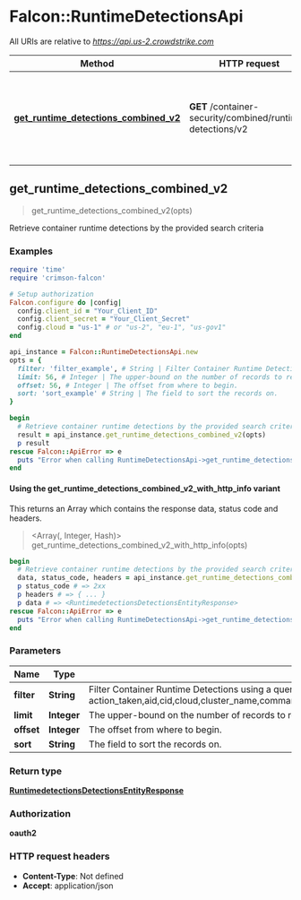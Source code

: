 # Falcon::RuntimeDetectionsApi

All URIs are relative to *https://api.us-2.crowdstrike.com*

| Method | HTTP request | Description |
| ------ | ------------ | ----------- |
| [**get_runtime_detections_combined_v2**](RuntimeDetectionsApi.md#get_runtime_detections_combined_v2) | **GET** /container-security/combined/runtime-detections/v2 | Retrieve container runtime detections by the provided search criteria |


## get_runtime_detections_combined_v2

> <RuntimedetectionsDetectionsEntityResponse> get_runtime_detections_combined_v2(opts)

Retrieve container runtime detections by the provided search criteria

### Examples

```ruby
require 'time'
require 'crimson-falcon'

# Setup authorization
Falcon.configure do |config|
  config.client_id = "Your_Client_ID"
  config.client_secret = "Your_Client_Secret"
  config.cloud = "us-1" # or "us-2", "eu-1", "us-gov1"
end

api_instance = Falcon::RuntimeDetectionsApi.new
opts = {
  filter: 'filter_example', # String | Filter Container Runtime Detections using a query in Falcon Query Language (FQL). Supported filters:  action_taken,aid,cid,cloud,cluster_name,command_line,computer_name,container_id,detect_timestamp,detection_description,detection_id,file_name,file_path,host_id,host_type,image_id,name,namespace,pod_name,severity,tactic
  limit: 56, # Integer | The upper-bound on the number of records to retrieve.
  offset: 56, # Integer | The offset from where to begin.
  sort: 'sort_example' # String | The field to sort the records on.
}

begin
  # Retrieve container runtime detections by the provided search criteria
  result = api_instance.get_runtime_detections_combined_v2(opts)
  p result
rescue Falcon::ApiError => e
  puts "Error when calling RuntimeDetectionsApi->get_runtime_detections_combined_v2: #{e}"
end
```

#### Using the get_runtime_detections_combined_v2_with_http_info variant

This returns an Array which contains the response data, status code and headers.

> <Array(<RuntimedetectionsDetectionsEntityResponse>, Integer, Hash)> get_runtime_detections_combined_v2_with_http_info(opts)

```ruby
begin
  # Retrieve container runtime detections by the provided search criteria
  data, status_code, headers = api_instance.get_runtime_detections_combined_v2_with_http_info(opts)
  p status_code # => 2xx
  p headers # => { ... }
  p data # => <RuntimedetectionsDetectionsEntityResponse>
rescue Falcon::ApiError => e
  puts "Error when calling RuntimeDetectionsApi->get_runtime_detections_combined_v2_with_http_info: #{e}"
end
```

### Parameters

| Name | Type | Description | Notes |
| ---- | ---- | ----------- | ----- |
| **filter** | **String** | Filter Container Runtime Detections using a query in Falcon Query Language (FQL). Supported filters:  action_taken,aid,cid,cloud,cluster_name,command_line,computer_name,container_id,detect_timestamp,detection_description,detection_id,file_name,file_path,host_id,host_type,image_id,name,namespace,pod_name,severity,tactic | [optional] |
| **limit** | **Integer** | The upper-bound on the number of records to retrieve. | [optional] |
| **offset** | **Integer** | The offset from where to begin. | [optional] |
| **sort** | **String** | The field to sort the records on. | [optional] |

### Return type

[**RuntimedetectionsDetectionsEntityResponse**](RuntimedetectionsDetectionsEntityResponse.md)

### Authorization

**oauth2**

### HTTP request headers

- **Content-Type**: Not defined
- **Accept**: application/json

